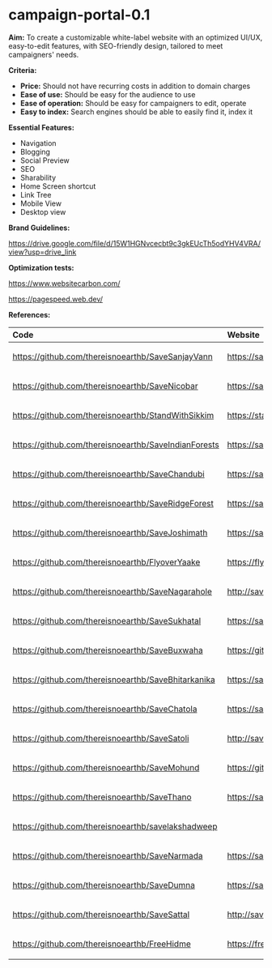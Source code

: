 # campaign-portal-0.1
﻿**Aim:** To create a customizable white-label website with an optimized UI/UX, easy-to-edit features, with SEO-friendly design, tailored to meet campaigners' needs.

**Criteria:**

- **Price:** Should not have recurring costs in addition to domain charges
- **Ease of use:** Should be easy for the audience to use
- **Ease of operation:** Should be easy for campaigners to edit, operate
- **Easy to index:** Search engines should be able to easily find it, index it

**Essential Features:**

- Navigation
- Blogging
- Social Preview
- SEO
- Sharability
- Home Screen shortcut
- Link Tree
- Mobile View
- Desktop view

**Brand Guidelines:** 

<https://drive.google.com/file/d/15W1HGNvcecbt9c3gkEUcTh5odYHV4VRA/view?usp=drive_link>


**Optimization tests:** 

<https://www.websitecarbon.com/>

<https://pagespeed.web.dev/>

**References:**

|**Code**|Website|
| :- | :- |
|<p><https://github.com/thereisnoearthb/SaveSanjayVann></p><p></p>|<https://savesanjayvann.thereisnoearthb.com/>|
|<p><https://github.com/thereisnoearthb/SaveNicobar></p><p></p>|<p><https://savenicobar.thereisnoearthb.com/></p><p></p>|
|<p><https://github.com/thereisnoearthb/StandWithSikkim></p><p></p>|<https://standwithsikkim.thereisnoearthb.com/>|
|<p><https://github.com/thereisnoearthb/SaveIndianForests></p><p></p>|<p><https://saveindianforests.thereisnoearthb.com/></p><p></p>|
|<p><https://github.com/thereisnoearthb/SaveChandubi></p><p></p>|<p><https://savechandubi.thereisnoearthb.com/></p><p></p>|
|<https://github.com/thereisnoearthb/SaveRidgeForest>|<p><https://saveridgeforest.thereisnoearthb.com/></p><p></p>|
|<p><https://github.com/thereisnoearthb/SaveJoshimath></p><p></p>|<p><https://savejoshimath.thereisnoearthb.com/></p><p></p>|
|<p><https://github.com/thereisnoearthb/FlyoverYaake></p><p></p>|<p><https://flyoveryaake.thereisnoearthb.com/></p><p></p>|
|<p><https://github.com/thereisnoearthb/SaveNagarahole></p><p></p>|<p><http://savenagarahole.thereisnoearthb.com/></p><p></p>|
|<p><https://github.com/thereisnoearthb/SaveSukhatal></p><p></p>|<p><https://savesukhatal.thereisnoearthb.com/></p><p></p>|
|<p><https://github.com/thereisnoearthb/SaveBuxwaha></p><p></p>|<p><https://github.com/thereisnoearthb/SaveBuxwaha/deployments></p><p></p>|
|<p><https://github.com/thereisnoearthb/SaveBhitarkanika></p><p></p>|<p><https://savebhitarkanika.thereisnoearthb.com/></p><p></p>|
|<p><https://github.com/thereisnoearthb/SaveChatola></p><p></p>|<p><https://savechatola.thereisnoearthb.com/></p><p></p>|
|<p><https://github.com/thereisnoearthb/SaveSatoli></p><p></p>|<p><http://savesatoli.thereisnoearthb.com/></p><p></p>|
|<p><https://github.com/thereisnoearthb/SaveMohund></p><p></p>|<p><https://github.com/thereisnoearthb/SaveMohund></p><p></p>|
|<p><https://github.com/thereisnoearthb/SaveThano></p><p></p>|<p><https://savethano.thereisnoearthb.com/></p><p></p>|
|<p><https://github.com/thereisnoearthb/savelakshadweep></p><p></p>||
|<p><https://github.com/thereisnoearthb/SaveNarmada></p><p></p>|<p><https://savenarmada.thereisnoearthb.com/></p><p></p>|
|<p><https://github.com/thereisnoearthb/SaveDumna></p><p></p>|<p><https://savedumna.thereisnoearthb.com/></p><p></p>|
|<p><https://github.com/thereisnoearthb/SaveSattal></p><p></p>|<p><http://savesattal.thereisnoearthb.com/></p><p></p>|
|<p><https://github.com/thereisnoearthb/FreeHidme></p><p></p>|<p><https://freehidme.thereisnoearthb.com/></p><p></p>|

